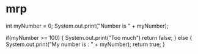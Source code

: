 # mrp
int myNumber = 0;
System.out.print("Number is " + myNumber);

if(myNumber >= 100) {
System.out.print("Too much")
return false;
}
else {
System.out.print("My number is : " + myNumber);
 return true;
 }

